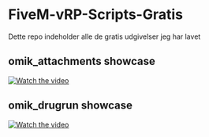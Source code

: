 # FiveM-vRP-Scripts-Gratis
Dette repo indeholder alle de gratis udgivelser jeg har lavet

## omik_attachments showcase
[![Watch the video](https://img.youtube.com/vi/-dScY_cAWdQ/hqdefault.jpg)](https://www.youtube.com/watch?v=-dScY_cAWdQ)

## omik_drugrun showcase
[![Watch the video](https://img.youtube.com/vi/_uO1Hs9RVrg/hqdefault.jpg)](https://www.youtube.com/watch?v=_uO1Hs9RVrg)

